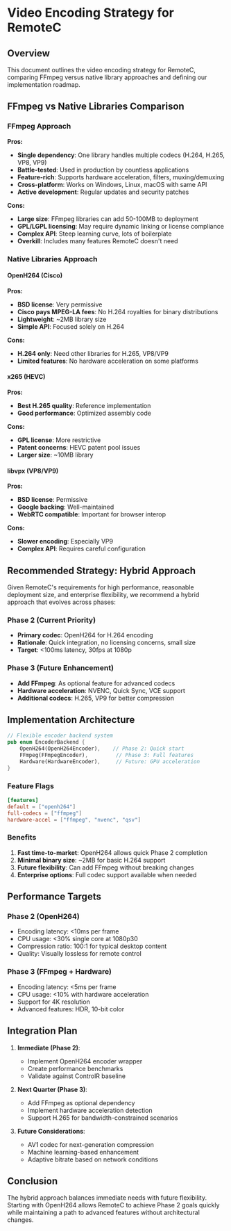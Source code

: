 # Video Encoding Strategy for RemoteC

## Overview

This document outlines the video encoding strategy for RemoteC, comparing FFmpeg versus native library approaches and defining our implementation roadmap.

## FFmpeg vs Native Libraries Comparison

### FFmpeg Approach

**Pros:**
- **Single dependency**: One library handles multiple codecs (H.264, H.265, VP8, VP9)
- **Battle-tested**: Used in production by countless applications
- **Feature-rich**: Supports hardware acceleration, filters, muxing/demuxing
- **Cross-platform**: Works on Windows, Linux, macOS with same API
- **Active development**: Regular updates and security patches

**Cons:**
- **Large size**: FFmpeg libraries can add 50-100MB to deployment
- **GPL/LGPL licensing**: May require dynamic linking or license compliance
- **Complex API**: Steep learning curve, lots of boilerplate
- **Overkill**: Includes many features RemoteC doesn't need

### Native Libraries Approach

#### OpenH264 (Cisco)
**Pros:**
- **BSD license**: Very permissive
- **Cisco pays MPEG-LA fees**: No H.264 royalties for binary distributions
- **Lightweight**: ~2MB library size
- **Simple API**: Focused solely on H.264

**Cons:**
- **H.264 only**: Need other libraries for H.265, VP8/VP9
- **Limited features**: No hardware acceleration on some platforms

#### x265 (HEVC)
**Pros:**
- **Best H.265 quality**: Reference implementation
- **Good performance**: Optimized assembly code

**Cons:**
- **GPL license**: More restrictive
- **Patent concerns**: HEVC patent pool issues
- **Larger size**: ~10MB library

#### libvpx (VP8/VP9)
**Pros:**
- **BSD license**: Permissive
- **Google backing**: Well-maintained
- **WebRTC compatible**: Important for browser interop

**Cons:**
- **Slower encoding**: Especially VP9
- **Complex API**: Requires careful configuration

## Recommended Strategy: Hybrid Approach

Given RemoteC's requirements for high performance, reasonable deployment size, and enterprise flexibility, we recommend a hybrid approach that evolves across phases:

### Phase 2 (Current Priority)
- **Primary codec**: OpenH264 for H.264 encoding
- **Rationale**: Quick integration, no licensing concerns, small size
- **Target**: <100ms latency, 30fps at 1080p

### Phase 3 (Future Enhancement)
- **Add FFmpeg**: As optional feature for advanced codecs
- **Hardware acceleration**: NVENC, Quick Sync, VCE support
- **Additional codecs**: H.265, VP9 for better compression

## Implementation Architecture

```rust
// Flexible encoder backend system
pub enum EncoderBackend {
    OpenH264(OpenH264Encoder),    // Phase 2: Quick start
    FFmpeg(FFmpegEncoder),         // Phase 3: Full features
    Hardware(HardwareEncoder),     // Future: GPU acceleration
}
```

### Feature Flags

```toml
[features]
default = ["openh264"]
full-codecs = ["ffmpeg"]
hardware-accel = ["ffmpeg", "nvenc", "qsv"]
```

### Benefits
1. **Fast time-to-market**: OpenH264 allows quick Phase 2 completion
2. **Minimal binary size**: ~2MB for basic H.264 support
3. **Future flexibility**: Can add FFmpeg without breaking changes
4. **Enterprise options**: Full codec support available when needed

## Performance Targets

### Phase 2 (OpenH264)
- Encoding latency: <10ms per frame
- CPU usage: <30% single core at 1080p30
- Compression ratio: 100:1 for typical desktop content
- Quality: Visually lossless for remote control

### Phase 3 (FFmpeg + Hardware)
- Encoding latency: <5ms per frame
- CPU usage: <10% with hardware acceleration
- Support for 4K resolution
- Advanced features: HDR, 10-bit color

## Integration Plan

1. **Immediate (Phase 2)**:
   - Implement OpenH264 encoder wrapper
   - Create performance benchmarks
   - Validate against ControlR baseline

2. **Next Quarter (Phase 3)**:
   - Add FFmpeg as optional dependency
   - Implement hardware acceleration detection
   - Support H.265 for bandwidth-constrained scenarios

3. **Future Considerations**:
   - AV1 codec for next-generation compression
   - Machine learning-based enhancement
   - Adaptive bitrate based on network conditions

## Conclusion

The hybrid approach balances immediate needs with future flexibility. Starting with OpenH264 allows RemoteC to achieve Phase 2 goals quickly while maintaining a path to advanced features without architectural changes.